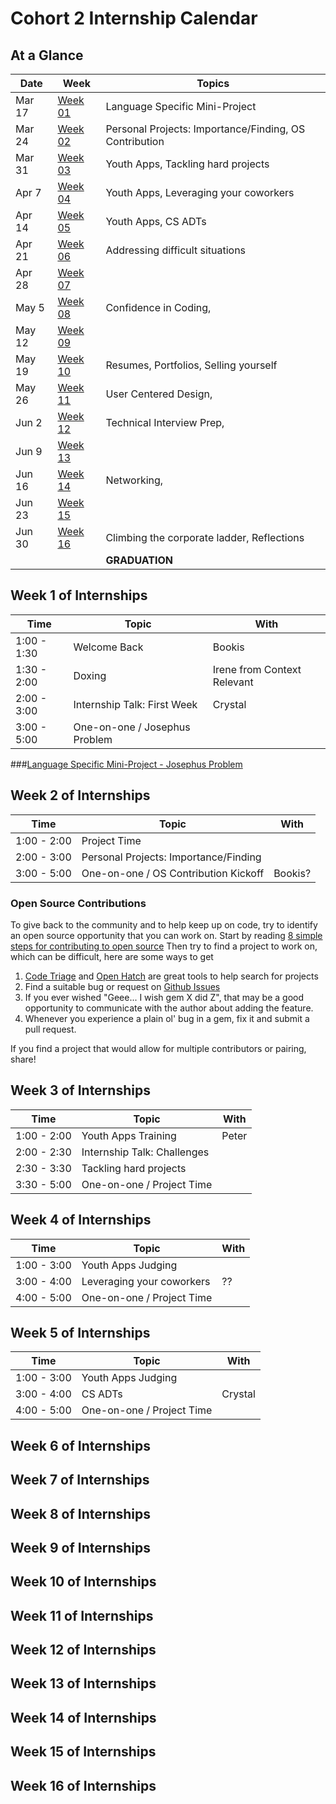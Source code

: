# Cohort 2 Internship Calendar

## At a Glance

Date    | Week                                | Topics
--------|-------------------------------------|-----------------------------
Mar 17  | [Week 01](#week-1-of-internships)   | Language Specific Mini-Project
Mar 24  | [Week 02](#week-2-of-internships)   | Personal Projects: Importance/Finding, OS Contribution
Mar 31  | [Week 03](#week-3-of-internships)   | Youth Apps, Tackling hard projects
Apr 7   | [Week 04](#week-4-of-internships)   | Youth Apps, Leveraging your coworkers
Apr 14  | [Week 05](#week-5-of-internships)   | Youth Apps, CS ADTs
Apr 21  | [Week 06](#week-6-of-internships)   | Addressing difficult situations
Apr 28  | [Week 07](#week-7-of-internships)   |
May 5   | [Week 08](#week-8-of-internships)   | Confidence in Coding,
May 12  | [Week 09](#week-9-of-internships)   |
May 19  | [Week 10](#week-10-of-internships)  | Resumes, Portfolios, Selling yourself
May 26  | [Week 11](#week-11-of-internships)  | User Centered Design,
Jun 2   | [Week 12](#week-12-of-internships)  | Technical Interview Prep,
Jun 9   | [Week 13](#week-13-of-internships)  |
Jun 16  | [Week 14](#week-14-of-internships)  | Networking,
Jun 23  | [Week 15](#week-15-of-internships)  |
Jun 30  | [Week 16](#week-16-of-internships)  | Climbing the corporate ladder, Reflections
        |                                     | **GRADUATION**

<!--
Possible people to ask to speak:
- Elton: Networking
- Koz: Climbing the corporate ladder
- Blake: Leveraging your coworkers
- Margaeux:
- Adam:
- Andy: User Centered Design
-

Possible CS Fundamental topics:
- ADTs (LinkedList, Stack/Queue, Sets, Maps, Trees)
- Algorithms ()
- Efficiency - Big O
- Recursive vs Iterative Solutions
- Language pros and cons
- Compiled languages vs interpreted languages
-->

## Week 1 of Internships

| Time         | Topic                                    | With
|--------------|------------------------------------------|----------
| 1:00 - 1:30  | Welcome Back                             | Bookis
| 1:30 - 2:00  | Doxing                                   | Irene from Context Relevant
| 2:00 - 3:00  | Internship Talk: First Week              | Crystal
| 3:00 - 5:00  | One-on-one / Josephus Problem            |

###[Language Specific Mini-Project - Josephus Problem](topic_resources/Josephus.md)

## Week 2 of Internships

| Time         | Topic                                    | With
|--------------|------------------------------------------|----------
| 1:00 - 2:00  | Project Time                             |
| 2:00 - 3:00  | Personal Projects: Importance/Finding    |
| 3:00 - 5:00  | One-on-one / OS Contribution Kickoff     | Bookis?

### Open Source Contributions

To give back to the community and to help keep up on code, try to identify an open
source opportunity that you can work on. Start by reading
[8 simple steps for contributing to open source](http://www.sitepoint.com/8-simple-steps-for-contributing-to-open-source/)
Then try to find a project to work on, which can be difficult, here are some ways to get

1. [Code Triage](http://www.codetriage.com/) and [Open Hatch](https://openhatch.org) are great tools to help search for projects
2. Find a suitable bug or request on [Github Issues](https://github.com/blog/831-issues-2)
3. If you ever wished "Geee... I wish gem X did Z", that may be a good opportunity to communicate with the author about adding the feature.
4. Whenever you experience a plain ol' bug in a gem, fix it and submit a pull request.

If you find a project that would allow for multiple contributors or pairing, share!

## Week 3 of Internships

| Time         | Topic                                    | With
|--------------|------------------------------------------|----------
| 1:00 - 2:00  | Youth Apps Training                      | Peter
| 2:00 - 2:30  | Internship Talk: Challenges              |
| 2:30 - 3:30  | Tackling hard projects                   |
| 3:30 - 5:00  | One-on-one / Project Time                |


## Week 4 of Internships

| Time         | Topic                                    | With
|--------------|------------------------------------------|----------
| 1:00 - 3:00  | Youth Apps Judging                       |
| 3:00 - 4:00  | Leveraging your coworkers                | ??
| 4:00 - 5:00  | One-on-one / Project Time                |

## Week 5 of Internships

| Time         | Topic                                    | With
|--------------|------------------------------------------|----------
| 1:00 - 3:00  | Youth Apps Judging                       |
| 3:00 - 4:00  | CS ADTs                                  | Crystal
| 4:00 - 5:00  | One-on-one / Project Time                |

## Week 6 of Internships


## Week 7 of Internships


## Week 8 of Internships


## Week 9 of Internships


## Week 10 of Internships


## Week 11 of Internships


## Week 12 of Internships


## Week 13 of Internships


## Week 14 of Internships


## Week 15 of Internships


## Week 16 of Internships
